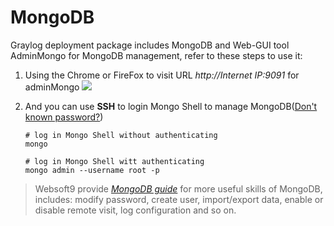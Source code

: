 # MongoDB

Graylog deployment package includes MongoDB and Web-GUI tool AdminMongo for MongoDB management, refer to these steps to use it:

1. Using the Chrome or FireFox to visit URL *http://Internet IP:9091* for adminMongo
   ![](https://libs.websoft9.com/Websoft9/DocsPicture/zh/mongodb/adminmongo-consolegui-websoft9.png)

2. And you can use **SSH** to login Mongo Shell to manage MongoDB([Don't known password?](/stack-accounts.md)) 
   ```
   # log in Mongo Shell without authenticating
   mongo

   # log in Mongo Shell witt authenticating
   mongo admin --username root -p
   ```

> Websoft9 provide *[MongoDB guide](https://support.websoft9.com/docs/mongodb)* for more useful skills of MongoDB, includes: modify password, create user, import/export data, enable or disable remote visit, log configuration and so on.